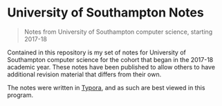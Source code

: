 # University of Southampton Notes
> Notes from University of Southampton computer science, starting 2017-18

Contained in this repository is my set of notes for University of Southampton computer science for the cohort that began in the 2017-18 academic year.
These notes have been published to allow others to have additional revision material that differs from their own.

The notes were written in [Typora](https://typora.io/), and as such are best viewed in this program.